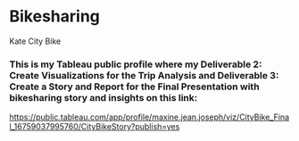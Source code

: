 # Bikesharing
Kate City Bike
### This is my Tableau public profile where my Deliverable 2: Create Visualizations for the Trip Analysis and Deliverable 3: Create a Story and Report for the Final Presentation with bikesharing story and insights on this link:
https://public.tableau.com/app/profile/maxine.jean.joseph/viz/CityBike_Final_16759037995760/CityBikeStory?publish=yes
